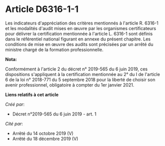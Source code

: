 # Article D6316-1-1

Les indicateurs d'appréciation des critères mentionnés à l'article R. 6316-1 et les modalités d'audit mises en œuvre par les
organismes certificateurs pour délivrer la certification mentionnée à l'article L. 6316-1 sont définis dans le référentiel
national figurant en annexe du présent chapitre. Les conditions de mise en œuvre des audits sont précisées par un arrêté du
ministre chargé de la formation professionnelle.

**Nota:**

Conformément à l'article 2 du décret n° 2019-565 du 6 juin 2019, ces dispositions s'appliquent à la certification mentionnée
au 2° du I de l'article 6 de la loi n° 2018-771 du 5 septembre 2018 pour la liberté de choisir son avenir professionnel,
obligatoire à compter du 1er janvier 2021.

**Liens relatifs à cet article**

_Créé par_:

  - Décret n°2019-565 du 6 juin 2019 - art. 1

_Cité par_:

  - Arrêté du 14 octobre 2019 (V)
  - Arrêté du 18 décembre 2019 (V)
